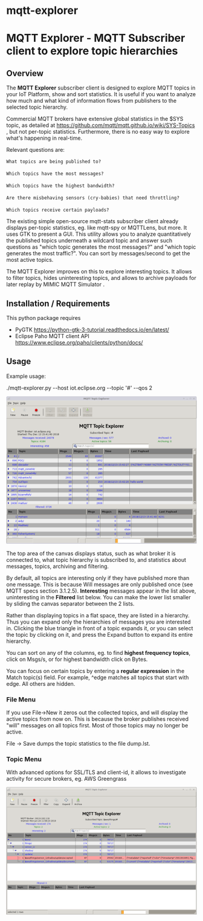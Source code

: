 # mqtt-explorer
# MQTT Explorer - MQTT Subscriber client to explore topic hierarchies

## Overview

The **MQTT Explorer** subscriber client is designed to explore MQTT topics in your IoT Platform, show and sort statistics. It is useful if you want to analyze how much and what kind of information flows from publishers to the selected topic hierarchy. 

Commercial MQTT brokers have extensive global statistics in the $SYS topic, as detailed at
https://github.com/mqtt/mqtt.github.io/wiki/SYS-Topics
, but not per-topic statistics. Furthermore, there is no easy way to explore what's happening in real-time.

 Relevant questions are:

    What topics are being published to?

    Which topics have the most messages?

    Which topics have the highest bandwidth?

    Are there misbehaving sensors (cry-babies) that need throttling?

    Which topics receive certain payloads? 

The existing simple open-source mqtt-stats subscriber client already displays per-topic statistics, eg. like mqtt-spy or MQTTLens, but more. It uses GTK to present a GUI. This utility allows you to analyze quantitatively the published topics underneath a wildcard topic and answer such questions as "which topic generates the most messages?" and "which topic generates the most traffic?". You can sort by messages/second to get the most active topics. 

The MQTT Explorer improves on this to explore interesting topics. It allows to filter topics, hides uninteresting topics, and allows to archive payloads for later replay by MIMIC MQTT Simulator . 

## Installation / Requirements

This python package requires

* PyGTK https://python-gtk-3-tutorial.readthedocs.io/en/latest/
* Eclipse Paho MQTT client API https://www.eclipse.org/paho/clients/python/docs/

## Usage

Example usage:

./mqtt-explorer.py --host iot.eclipse.org --topic '#' --qos 2

![screenshot](https://github.com/gambitcomminc/mqtt-explorer/blob/master/mqtt-explorer1.png)

The top area of the canvas displays status, such as what broker it is connected to, what topic hierarchy is subscribed to, and statistics about messages, topics, archiving and filtering.

By default, all topics are interesting only if they have published more than one message. This is because Will messages are only published once (see MQTT specs section 3.1.2.5). **Interesting** messages appear in the list above, uninteresting in the **Filtered** list below. You can make the lower list smaller by sliding the canvas separator between the 2 lists.

Rather than displaying topics in a flat space, they are listed in a hierarchy. Thus you can expand only the hierarchies of messages you are interested in. Clicking the blue triangle in front of a topic expands it, or you can select the topic by clicking on it, and press the Expand button to expand its entire hierarchy.

You can sort on any of the columns, eg. to find **highest frequency topics**, click on Msgs/s, or for highest bandwidth click on Bytes.

You can focus on certain topics by entering a **regular expression** in the Match topic(s) field. For example, ^edge matches all topics that start with edge. All others are hidden. 

### File Menu

If you use File->New it zeros out the collected topics, and will display the active topics from now on. This is because the broker publishes received "will" messages on all topics first. Most of those topics may no longer be active.

File -> Save dumps the topic statistics to the file dump.lst.

### Topic Menu 

With advanced options for SSL/TLS and client-id, it allows to investigate activity for secure brokers, eg. AWS Greengrass

![screenshot](https://github.com/gambitcomminc/mqtt-explorer/blob/master/mqtt-explorer-greengrass.png)

